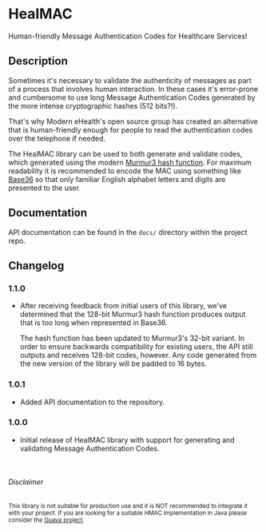 # HealMAC

Human-friendly Message Authentication Codes for Healthcare Services!

## Description

Sometimes it's necessary to validate the authenticity of messages as part of a process that involves human interaction. In these cases it's error-prone and cumbersome to use long Message Authentication Codes generated by the more intense cryptographic hashes (512 bits?!).

That's why Modern eHealth's open source group has created an alternative that is human-friendly enough for people to read the authentication codes over the telephone if needed.

The HealMAC library can be used to both generate and validate codes, which generated using the modern [Murmur3 hash function](https://en.wikipedia.org/wiki/MurmurHash). For maximum readability it is recommended to encode the MAC using something like [Base36](https://en.wikipedia.org/wiki/Base36) so that only familiar English alphabet letters and digits are presented to the user.

## Documentation

API documentation can be found in the `docs/` directory within the project repo.

## Changelog

### 1.1.0

- After receiving feedback from initial users of this library, we've determined that the 128-bit Murmur3 hash function produces output that is too long when represented in Base36.

  The hash function has been updated to Murmur3's 32-bit variant. In order to ensure backwards compatibility for existing users, the API still outputs and receives 128-bit codes, however. Any code generated from the new version of the library will be padded to 16 bytes.

### 1.0.1

- Added API documentation to the repository.

### 1.0.0

- Initial release of HealMAC library with support for generating and validating Message Authentication Codes.

<br/>

###### Disclaimer

<small>This library is not suitable for production use and it is NOT recommended to integrate it with your project. If you are looking for a suitable HMAC implementation in Java please consider the [Guava project](https://guava.dev/).</small>

